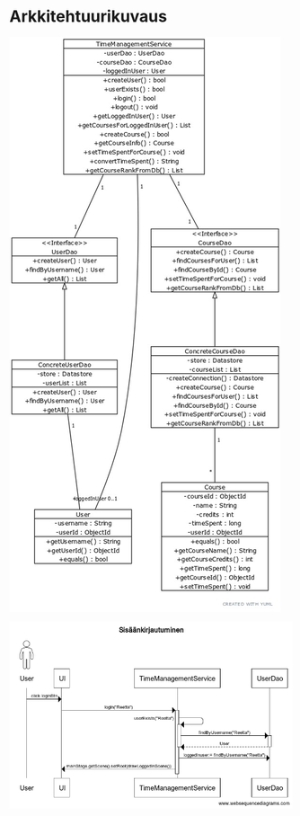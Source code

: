 # Arkkitehtuurikuvaus

![Arkkitehtuuri](/dokumentaatio/kuvat/classdiagram.jpg)

![Sisäänkirjautumisen sekvenssikaavio](/dokumentaatio/kuvat/loginSequenceDiagram.png)

